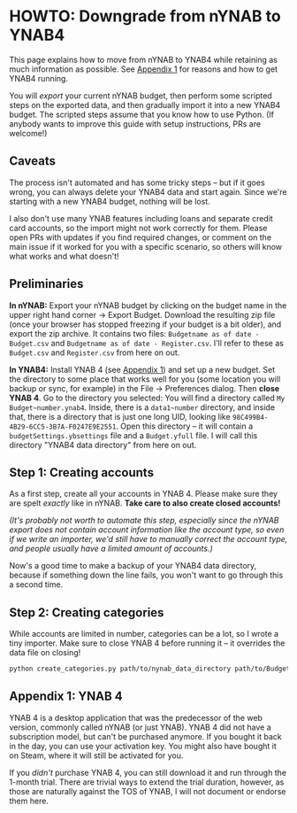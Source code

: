 # HOWTO: Downgrade from nYNAB to YNAB4

This page explains how to move from nYNAB to YNAB4 while retaining as much information as possible. See [Appendix
1](#appendix-1-ynab-4) for reasons and how to get YNAB4 running.

You will *export* your current nYNAB budget, then perform some scripted steps on the exported data, and then gradually
import it into a new YNAB4 budget. The scripted steps assume that you know how to use Python. (If anybody wants to
improve this guide with setup instructions, PRs are welcome!)

## Caveats

The process isn't automated and has some tricky steps – but if it goes wrong, you can always delete your YNAB4 data and
start again. Since we're starting with a new YNAB4 budget, nothing will be lost.

I also don't use many YNAB features including loans and separate credit card accounts, so the import might not work
correctly for them. Please open PRs with updates if you find required changes, or comment on the main issue if it worked
for you with a specific scenario, so others will know what works and what doesn't!

## Preliminaries

**In nYNAB:** Export your nYNAB budget by clicking on the budget name in the upper right hand corner → Export Budget.
Download the resulting zip file (once your browser has stopped freezing if your budget is a bit older), and export the
zip archive. It contains two files: `Budgetname as of date - Budget.csv` and `Budgetname as of date - Register.csv`.
I'll refer to these as `Budget.csv` and `Register.csv` from here on out.
   
**In YNAB4:** Install YNAB 4 (see [Appendix 1](#appendix-1-ynab-4)) and set up a new budget. Set the directory to some
place that works well for you (some location you will backup or sync, for example) in the File → Preferences dialog.
Then **close YNAB 4**. Go to the directory you selected: You will find a directory called `My Budget~number.ynab4`.
Inside, there is a `data1~number` directory, and inside that, there is a directory that is just one long UID, looking
like `98C499B4-4B29-6CC5-3B7A-F0247E9E2551`. Open this directory – it will contain a `budgetSettings.ybsettings` file
and a `Budget.yfull` file. I will call this directory "YNAB4 data directory" from here on out.

## Step 1: Creating accounts

As a first step, create all your accounts in YNAB 4. Please make sure they are spelt *exactly* like in nYNAB.
**Take care to also create closed accounts!**

*(It's probably not worth to automate this step, especially since the nYNAB export does not contain account information
like the account type, so even if we write an importer, we'd still have to manually correct the account type, and people
usually have a limited amount of accounts.)*

Now's a good time to make a backup of your YNAB4 data directory, because if something down the line fails, you won't
want to go through this a second time.

## Step 2: Creating categories

While accounts are limited in number, categories can be a lot, so I wrote a tiny importer. Make sure to close YNAB 4
before running it – it overrides the data file on closing!

```bash
python create_categories.py path/to/nynab_data_directory path/to/Budget.csv
```

## Appendix 1: YNAB 4

YNAB 4 is a desktop application that was the predecessor of the web version, commonly called nYNAB (or just YNAB). YNAB
4 did not have a subscription model, but can't be purchased anymore. If you bought it back in the day, you can use your
activation key. You might also have bought it on Steam, where it will still be activated for you.

If you *didn't* purchase YNAB 4, you can still download it and run through the 1-month trial. There are trivial ways to
extend the trial duration, however, as those are naturally against the TOS of YNAB, I will not document or endorse them
here.
